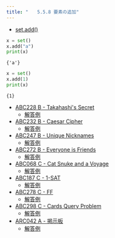 ```yaml
---
title: "　　5.5.8 要素の追加"
---
```


* [set.add()](https://docs.python.org/ja/3/library/stdtypes.html#frozenset.add)

```python:サンプルコード：sample_425.py
x = set()
x.add("a")
print(x)
```

```text:実行結果
{'a'}
```

```python:サンプルコード：sample_426.py
x = set()
x.add(1)
print(x)
```

```text:実行結果
{1}
```

- [ABC228 B - Takahashi's Secret](https://atcoder.jp/contests/abc228/tasks/abc228_b)
    - [解答例](https://atcoder.jp/contests/abc228/submissions/28883320)
- [ABC232 B - Caesar Cipher](https://atcoder.jp/contests/abc232/tasks/abc232_b)
    - [解答例](https://atcoder.jp/contests/abc232/submissions/28884115)
- [ABC247 B - Unique Nicknames](https://atcoder.jp/contests/abc247/tasks/abc247_b)
    - [解答例](https://atcoder.jp/contests/abc247/submissions/30949368)
- [ABC272 B - Everyone is Friends](https://atcoder.jp/contests/abc272/tasks/abc272_b)
    - [解答例](https://atcoder.jp/contests/abc272/submissions/35517054)
- [ABC068 C - Cat Snuke and a Voyage](https://atcoder.jp/contests/abc068/tasks/arc079_a)
    - [解答例](https://atcoder.jp/contests/abc068/submissions/17921524)
- [ABC187 C - 1-SAT](https://atcoder.jp/contests/abc187/tasks/abc187_c)
    - [解答例](https://atcoder.jp/contests/abc187/submissions/22576870)
- [ABC278 C - FF](https://atcoder.jp/contests/abc278/tasks/abc278_c)
    - [解答例](https://atcoder.jp/contests/abc278/submissions/37119781)
- [ABC298 C - Cards Query Problem](https://atcoder.jp/contests/abc298/tasks/abc298_c)
    - [解答例](https://atcoder.jp/contests/abc298/submissions/40771928)
- [ARC042 A - 掲示板](https://atcoder.jp/contests/arc042/tasks/arc042_a)
    - [解答例](https://atcoder.jp/contests/arc042/submissions/18046795)